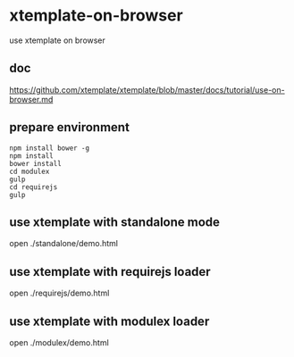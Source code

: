 # xtemplate-on-browser

use xtemplate on browser

## doc

https://github.com/xtemplate/xtemplate/blob/master/docs/tutorial/use-on-browser.md

## prepare environment

```
npm install bower -g
npm install
bower install
cd modulex
gulp
cd requirejs
gulp
```

## use xtemplate with standalone mode

open  ./standalone/demo.html

## use xtemplate with requirejs loader

open ./requirejs/demo.html

## use xtemplate with modulex loader

open ./modulex/demo.html